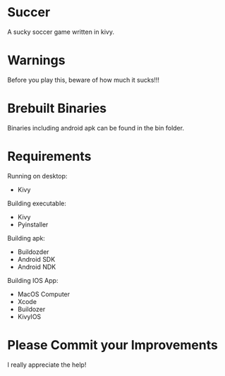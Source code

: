 # Succer
A sucky soccer game written in kivy.

# Warnings
Before you play this, beware of how much it sucks!!!

# Brebuilt Binaries
Binaries including android apk can be found in the bin folder.

# Requirements
Running on desktop:
- Kivy

Building executable:
- Kivy
- Pyinstaller

Building apk:
- Buildozder
- Android SDK
- Android NDK

Building IOS App:
- MacOS Computer
- Xcode
- Buildozer
- KivyIOS

# Please Commit your Improvements
I really appreciate the help!
